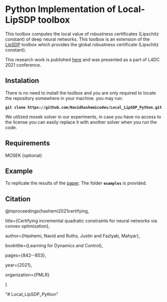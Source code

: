 # Python Implementation of Local-LipSDP toolbox

This toolbox  computes the local value of robustness certificates (Lipschitz constant) of deep neural networks. This toolbox is an extension of the [LipSDP](https://github.com/mahyarfazlyab/LipSDP) toolbox which provides the global robustness certificate (Lipschitz constant).

This research work is published [here](https://proceedings.mlr.press/v144/hashemi21a.html) and was presented as a part of L4DC 2021 conference.

## Instalation

There is no need to install the toolbox and you are only required to locate the repository somewhere in your machine. you may run:

**`git clone https://github.com/Navidhashemicodes/Local_LipSDP_Python.git`**


We utilized mosek solver in our experiments, in case you have no access to the license you can easily replace it with another solver when you run the code.
   
## Requirements

MOSEK (optional)



## Example

To replicate the results of the [paper](https://proceedings.mlr.press/v144/hashemi21a/hashemi21a.pdf). The folder **`examples`** is provided. 

## Citation

@inproceedings{hashemi2021certifying,
  
title={Certifying incremental quadratic constraints for neural networks via convex optimization},
  
author={Hashemi, Navid and Ruths, Justin and Fazlyab, Mahyar},
  
booktitle={Learning for Dynamics and Control},
  
pages={842--853},
  
year={2021},
  
organization={PMLR}

}



"# Local_LipSDP_Python" 
